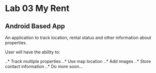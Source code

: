 # Lab 03 My Rent
## Android Based App

An application to track location, rental status and other information about properties.

User will have the ability to: 

..* Track multiple properties
..* Use map location
..* Add images
..* Store contact information
..* Do more soon...
